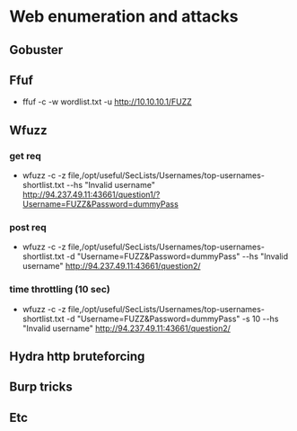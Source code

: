 # Web enumeration and attacks
## Gobuster
## Ffuf
* ffuf -c -w wordlist.txt -u http://10.10.10.1/FUZZ
## Wfuzz
### get req
* wfuzz -c -z file,/opt/useful/SecLists/Usernames/top-usernames-shortlist.txt --hs "Invalid username" http://94.237.49.11:43661/question1/?Username=FUZZ&Password=dummyPass  
### post req
* wfuzz -c -z file,/opt/useful/SecLists/Usernames/top-usernames-shortlist.txt -d "Username=FUZZ&Password=dummyPass" --hs "Invalid username" http://94.237.49.11:43661/question2/
### time throttling (10 sec)
* wfuzz -c -z file,/opt/useful/SecLists/Usernames/top-usernames-shortlist.txt -d "Username=FUZZ&Password=dummyPass" -s 10 --hs "Invalid username" http://94.237.49.11:43661/question2/
## Hydra http bruteforcing
## Burp tricks
## Etc
